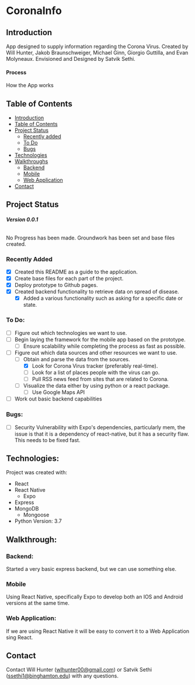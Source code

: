 # CoronaInfo

## Introduction

App designed to supply information regarding the Corona Virus. Created by Will Hunter, Jakob Braunschweiger, Michael Ginn, Giorgio Guttilla, and Evan Molyneaux. Envisioned and Designed by Satvik Sethi.

#### Process

How the App works

## Table of Contents

- [Introduction](#introduction)
- [Table of Contents](#table-of-contents)
- [Project Status](#project-status)
  - [Recently added](#recently-added)
  - [To Do](#to-do)
  - [Bugs](#bugs)
- [Technologies](#technologies)
- [Walkthroughs](#Walkthroughs)
  - [Backend](#Backend)
  - [Mobile](#Mobile)
  - [Web Application](#web-application)
- [Contact](#Contact)

## Project Status

###### **Version 0.0.1**

No Progress has been made. Groundwork has been set and base files created.

### **Recently Added**

- [x] Created this README as a guide to the application.
- [x] Create base files for each part of the project.
- [x] Deploy prototype to Github pages.
- [x] Created backend functionality to retrieve data on spread of disease.
  - [x] Added a various functionality such as asking for a specific date or state.

### To Do:

- [ ] Figure out which technologies we want to use.
- [ ] Begin laying the framework for the mobile app based on the prototype.
  - [ ] Ensure scalability while completing the process as fast as possible.
- [ ] Figure out which data sources and other resources we want to use.
  - [ ] Obtain and parse the data from the sources.
    - [x] Look for Corona Virus tracker (preferably real-time).
    - [ ] Look for a list of places people with the virus can go.
    - [ ] Pull RSS news feed from sites that are related to Corona.
  - [ ] Visualize the data either by using python or a react package.
    - [ ] Use Google Maps API
- [ ] Work out basic backend capabilities

### Bugs:

- [ ] Security Vulnerability with Expo's dependencies, particularly mem, the issue is that it is a dependency of react-native, but it has a security flaw. This needs to be fixed fast.

## Technologies:

Project was created with:

- React
- React Native
  - Expo
- Express
- MongoDB
  - Mongoose
- Python Version: 3.7

## Walkthrough:

### Backend:

Started a very basic express backend, but we can use something else.

### Mobile

Using React Native, specifically Expo to develop both an IOS and Android versions at the same time.

### Web Application:

If we are using React Native it will be easy to convert it to a Web Application sing React.

## Contact

Contact Will Hunter (wlhunter00@gmail.com) or Satvik Sethi (ssethi1@binghamton.edu) with any questions.
